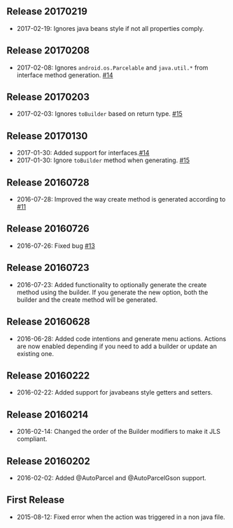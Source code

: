 Release 20170219
----------------
* 2017-02-19: Ignores java beans style if not all properties comply.

Release 20170208
----------------
* 2017-02-08: Ignores `android.os.Parcelable` and `java.util.*` from interface method generation. [#14](https://github.com/afcastano/AutoValuePlugin/issues/14)

Release 20170203
-------
* 2017-02-03: Ignores `toBuilder` based on return type. [#15](https://github.com/afcastano/AutoValuePlugin/issues/15)

Release 20170130
-------
* 2017-01-30: Added support for interfaces.[#14](https://github.com/afcastano/AutoValuePlugin/issues/14)
* 2017-01-30: Ignore `toBuilder` method when generating. [#15](https://github.com/afcastano/AutoValuePlugin/issues/15)

Release 20160728
-------
* 2016-07-28: Improved the way create method is generated according to [#11](https://github.com/afcastano/AutoValuePlugin/issues/11)

Release 20160726
-------
* 2016-07-26: Fixed bug [#13](https://github.com/afcastano/AutoValuePlugin/issues/13)

Release 20160723
-------
* 2016-07-23: Added functionality to optionally generate the create method using the builder. If you generate the new option, both the builder and the create method will be generated.

Release 20160628
-------
* 2016-06-28: Added code intentions and generate menu actions. Actions are now enabled depending if you need to add a builder or update an existing one.

Release 20160222
--------
* 2016-02-22: Added support for javabeans style getters and setters.

Release 20160214
--------
* 2016-02-14: Changed the order of the Builder modifiers to make it JLS compliant.

Release 20160202
--------
* 2016-02-02: Added @AutoParcel and @AutoParcelGson support.

First Release
--------
* 2015-08-12: Fixed error when the action was triggered in a non java file.
